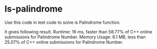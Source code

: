 # Is-palindrome
Use this code in leet code to solve is Palindrome function.

It gives following result.
Runtime: 16 ms, faster than 58.77% of C++ online submissions for Palindrome Number.
Memory Usage: 6.1 MB, less than 25.07% of C++ online submissions for Palindrome Number.
